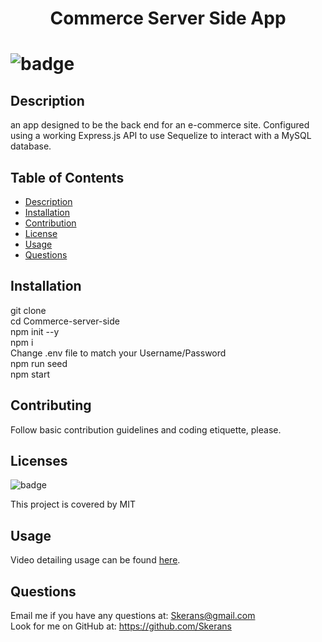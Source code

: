 <h1 align="center"> Commerce Server Side App <h1>

![badge](https://img.shields.io/badge/license-MIT-blue)

## Description
an app designed to be the back end for an e-commerce site. Configured using a working Express.js API to use Sequelize to interact with a MySQL database.

## Table of Contents
- [Description](#description) 
- [Installation](#installation)
- [Contribution](#contribution)
- [License](#license)
- [Usage](#usage)
- [Questions](#questions)

## Installation
git clone </br>
cd Commerce-server-side</br>
npm init --y </br>
npm i </br>
Change .env file to match your Username/Password </br>
npm run seed </br>
npm start </br>

## Contributing
Follow basic contribution guidelines and coding etiquette, please.

## Licenses 
![badge](https://img.shields.io/badge/license-MIT-blue)</br>

This project is covered by MIT

## Usage
Video detailing usage can be found [here](https://drive.google.com/file/d/1PTcdmQ7xrF2HJ78bNhK0R1IMiYxSDJ4e/view "Program Demo").



## Questions
Email me if you have any questions at: Skerans@gmail.com</br>
Look for me on GitHub at: https://github.com/Skerans
